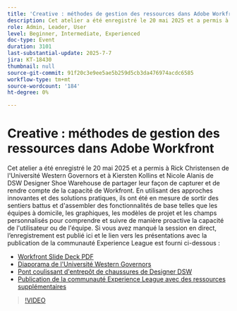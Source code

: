 ```yaml
---
title: 'Creative : méthodes de gestion des ressources dans Adobe Workfront'
description: Cet atelier a été enregistré le 20 mai 2025 et a permis à Rick Christensen de l'Université Western Governors et à Kiersten Kollins et Nicole Alanis de DSW Designer Shoe Warehouse de partager leur façon de capturer et de rendre compte de la capacité de Workfront.
role: Admin, Leader, User
level: Beginner, Intermediate, Experienced
doc-type: Event
duration: 3101
last-substantial-update: 2025-7-7
jira: KT-18430
thumbnail: null
source-git-commit: 91f20c3e9ee5ae5b259d5cb3da476974acdc6585
workflow-type: tm+mt
source-wordcount: '184'
ht-degree: 0%

---
```


# Creative : méthodes de gestion des ressources dans Adobe Workfront

Cet atelier a été enregistré le 20 mai 2025 et a permis à Rick Christensen de l&#39;Université Western Governors et à Kiersten Kollins et Nicole Alanis de DSW Designer Shoe Warehouse de partager leur façon de capturer et de rendre compte de la capacité de Workfront.
En utilisant des approches innovantes et des solutions pratiques, ils ont été en mesure de sortir des sentiers battus et d&#39;assembler des fonctionnalités de base telles que les équipes à domicile, les graphiques, les modèles de projet et les champs personnalisés pour comprendre et suivre de manière proactive la capacité de l&#39;utilisateur ou de l&#39;équipe.
Si vous avez manqué la session en direct, l’enregistrement est publié ici et le lien vers les présentations avec la publication de la communauté Experience League est fourni ci-dessous :

* [Workfront Slide Deck PDF](https://workfront-experience.s3.us-west-2.amazonaws.com/Training/Guides/Customer+Success+at+Scale/Creative+Ways+of+Managing+Resources+in+Adobe+Workfront+052025.pdf)
* [Diaporama de l&#39;Université Western Governors](https://workfront-experience.s3.us-west-2.amazonaws.com/Training/Guides/Customer+Success+at+Scale/Rick+C.s+Presentation+for+Workfront+Event_+Creative+Ways+of+Managing+Resources.pdf)
* [Pont coulissant d&#39;entrepôt de chaussures de Designer DSW](https://workfront-experience.s3.us-west-2.amazonaws.com/Training/Guides/Customer+Success+at+Scale/DSW+SLIDES+FINAL+V2+-+Creative+Ways+of+Managing+Resources+in+Workfront+.pdf)
* [Publication de la communauté Experience League avec des ressources supplémentaires](https://experienceleaguecommunities.adobe.com/t5/workfront-discussions/event-follow-up-creative-ways-of-managing-resources-in-adobe/td-p/755145)

>[!VIDEO](https://video.tv.adobe.com/v/3464296/?learn=on&enablevpops)
